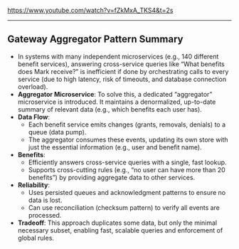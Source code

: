 
<https://www.youtube.com/watch?v=fZkMxA_TKS4&t=2s>

---

## Gateway Aggregator Pattern Summary

- In systems with many independent microservices (e.g., 140 different benefit services), answering cross-service queries like “What benefits does Mark receive?” is inefficient if done by orchestrating calls to every service (due to high latency, risk of timeouts, and database connection overload).
- **Aggregator Microservice**: To solve this, a dedicated “aggregator” microservice is introduced. It maintains a denormalized, up-to-date summary of relevant data (e.g., which benefits each user has).
- **Data Flow**:
  - Each benefit service emits changes (grants, removals, denials) to a queue (data pump).
  - The aggregator consumes these events, updating its own store with just the essential information (e.g., user and benefit name).
- **Benefits**:
  - Efficiently answers cross-service queries with a single, fast lookup.
  - Supports cross-cutting rules (e.g., “no user can have more than 20 benefits”) by providing aggregate data to other services.
- **Reliability**:
  - Uses persisted queues and acknowledgment patterns to ensure no data is lost.
  - Can use reconciliation (checksum pattern) to verify all events are processed.
- **Tradeoff**: This approach duplicates some data, but only the minimal necessary subset, enabling fast, scalable queries and enforcement of global rules.

